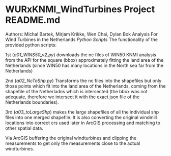 # WURxKNMI_WindTurbines Project README.md
Authors: Michal Bartek, Mirjam Krikke, Wen Chai, Dylan Bok
Analysis For Wind Turbines in the Netherlands
*Python Scripts*
The functionality of the provided python scripts: 

1st (*a01_WINS50_v2.py*) downloads the nc files of WIN50 KNMI analysis from the API for the square (bbox) approximately fitting the land area of the Netherlands (since WIN50 has many locations in the North sea far from the Netherlands) 

2nd (*a02_NcToShp.py*) Transforms the nc files into the shapefiles but only those points which fit into the land area of the Netherlands, coming from the shapefile of the Netherladns which is intersected (the bbox was not adequate, therefore we intersect it with the exact json file of the Netherlands boundaries). 

3rd (*a03_toLargeShp*) makes the large shapefiles of all the individual shp files into one merged shapefile. It is also converting the original windmill locations into correct crs used later in ArcGIS processing and matching to other spatial data. 

Via ArcGIS buffering the original windturbines and clipping the measurements to get only the measurements close to the actual windturbines. 
